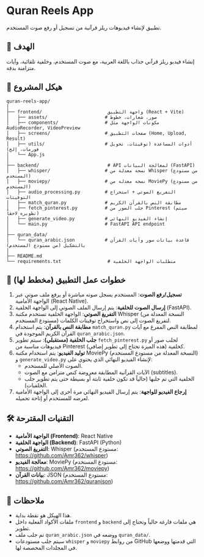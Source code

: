 # Quran Reels App

تطبيق لإنشاء فيديوهات ريلز قرآنية من تسجيل أو رفع صوت المستخدم.

## 🎯 الهدف

إنشاء فيديو ريلز قرآني جذاب باللغة العربية، مع صوت المستخدم، وخلفية تلقائية، وآيات متزامنة بدقة.

## 📁 هيكل المشروع

```
quran-reels-app/
│
├── frontend/                        واجهة التطبيق (React + Vite)
│   ├── assets/                     # صور، شعارات، خطوط
│   ├── components/                 # مكونات الواجهة مثل AudioRecorder, VideoPreview
│   ├── screens/                    # صفحات التطبيق (Home, Upload, Result)
│   ├── utils/                      # أدوات المساعدة (توقيتات، تحويل فورمات، إلخ)
│   └── App.js
│
├── backend/                         # API لمعالجة البيانات (FastAPI)
│   ├── whisper/                    # نسخة معدلة من Whisper (من مستودع المستخدم)
│   ├── moviepy/                    # نسخة معدلة من MoviePy (من مستودع المستخدم)
│   ├── audio_processing.py         # التفريغ الصوتي + استخراج التوقيتات
│   ├── match_quran.py              # مطابقة النص بالقرآن الكريم
│   ├── fetch_pinterest.py          # جلب الصور من Pinterest (سيتم تطويره لاحقاً)
│   ├── generate_video.py           # إنشاء الفيديو النهائي
│   └── main.py                     # FastAPI API endpoint
│
├── quran_data/
│   └── quran_arabic.json           # قاعدة بيانات سور وآيات القرآن بالتشكيل (من مستودع المستخدم)
│
├── README.md
└── requirements.txt                 # متطلبات الواجهة الخلفية
```

## 🚀 خطوات عمل التطبيق (مخطط لها)

1.  **تسجيل/رفع الصوت**: المستخدم يسجل صوته مباشرة أو يرفع ملف صوتي عبر الواجهة الأمامية (React Native).
2.  **إرسال الصوت للخلفية**: يتم إرسال الملف الصوتي إلى الواجهة الخلفية (FastAPI).
3.  **التفريغ الصوتي**: الواجهة الخلفية تستخدم مكتبة Whisper (النسخة المعدلة من مستودع المستخدم) لتفريغ الصوت إلى نص واستخراج توقيتات الكلمات.
4.  **مطابقة النص بالقرآن**: يتم استخدام `match_quran.py` لمطابقة النص المفرغ مع آيات القرآن الكريم الموجودة في `quran_arabic.json`.
5.  **جلب الخلفية (مستقبلي)**: سيتم تطوير `fetch_pinterest.py` لجلب صور أو فيديوهات مناسبة من Pinterest كخلفية (هذه الميزة تحتاج إلى تطوير إضافي).
6.  **توليد الفيديو**: يتم استخدام مكتبة MoviePy (النسخة المعدلة من مستودع المستخدم) و `generate_video.py` لإنشاء الفيديو النهائي الذي يحتوي على:
    *   الصوت الأصلي للمستخدم.
    *   الآيات القرآنية المطابقة معروضة كنص متزامن مع الصوت (subtitles).
    *   الخلفية التي تم جلبها (حالياً قد تكون خلفية ثابتة أو بسيطة حتى يتم تطوير جلب الخلفيات).
7.  **إرجاع الفيديو للواجهة**: يتم إرسال الفيديو النهائي مرة أخرى إلى الواجهة الأمامية لعرضه للمستخدم أو إتاحة تحميله.

## 🛠️ التقنيات المقترحة

*   **الواجهة الأمامية (Frontend)**: React Native
*   **الواجهة الخلفية (Backend)**: FastAPI (Python)
*   **التفريغ الصوتي**: Whisper (مستودع المستخدم: https://github.com/Amr362/whisper)
*   **معالجة الفيديو**: MoviePy (مستودع المستخدم: https://github.com/Amr362/moviepy)
*   **بيانات القرآن**: JSON (مستودع المستخدم: https://github.com/Amr362/quranjson)

## 📝 ملاحظات

*   هذا الهيكل هو نقطة بداية.
*   ملفات الأكواد الفعلية داخل `frontend` و `backend` هي ملفات فارغة حالياً وتحتاج إلى تطوير.
*   تم جلب ملف `quran_arabic.json` ووضعه في `quran_data/`.
*   سيتم جلب مستودعات `whisper` و `moviepy` من روابط GitHub التي قدمتها ووضعها في المجلدات المخصصة لها.

